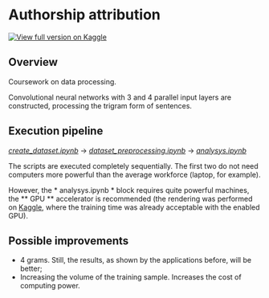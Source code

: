 # Authorship attribution

<a href="https://www.kaggle.com/d0rj3228/authorship-attribution"><img src="https://img.shields.io/badge/Kaggle-20BEFF?style=for-the-badge&logo=Kaggle&logoColor=white" title="View full version on Kaggle" /></a>

## Overview

Coursework on data processing.

Convolutional neural networks with 3 and 4 parallel input layers are constructed, processing the trigram form of sentences.

## Execution pipeline

[*create_dataset.ipynb*](/create_dataset.ipynb) -> [*dataset_preprocessing.ipynb*](/dataset_preprocessing.ipynb) -> [*analysys.ipynb*](/analysys.ipynb)

The scripts are executed completely sequentially. The first two do not need computers more powerful than the average workforce (laptop, for example).

However, the * analysys.ipynb * block requires quite powerful machines, the ** GPU ** accelerator is recommended (the rendering was performed on [Kaggle](https://www.kaggle.com/d0rj3228/authorship-attribution), where the training time was already acceptable with the enabled GPU).

## Possible improvements

* 4 grams. Still, the results, as shown by the applications before, will be better;
* Increasing the volume of the training sample. Increases the cost of computing power.
